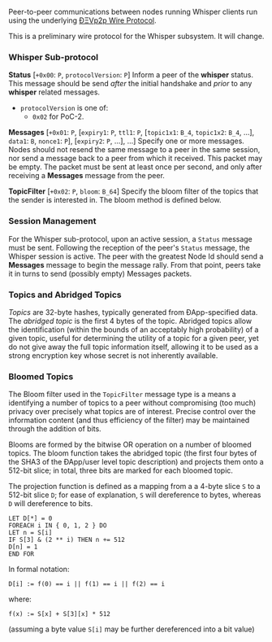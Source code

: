 Peer-to-peer communications between nodes running Whisper clients run using the underlying [ÐΞVp2p Wire Protocol](https://github.com/ethereum/wiki/wiki/%C3%90%CE%9EVp2p-Wire-Protocol).

This is a preliminary wire protocol for the Whisper subsystem. It will change.

### Whisper Sub-protocol

**Status**
[`+0x00`: `P`, `protocolVersion`: `P`] Inform a peer of the **whisper** status. This message should be send _after_ the initial handshake and _prior_ to any **whisper** related messages.
* `protocolVersion` is one of:
    * `0x02` for PoC-2.

**Messages**
[`+0x01`: `P`, [`expiry1`: `P`, `ttl1`: `P`, [`topic1x1`: `B_4`, `topic1x2`: `B_4`, ...], `data1`: `B`, `nonce1`: `P`], [`expiry2`: `P`, ...], ...] Specify one or more messages. Nodes should not resend the same message to a peer in the same session, nor send a message back to a peer from which it received. This packet may be empty. The packet must be sent at least once per second, and only after receiving a **Messages** message from the peer.

**TopicFilter**
[`+0x02`: `P`, `bloom`: `B_64`] Specify the bloom filter of the topics that the sender is interested in. The bloom method is defined below.

### Session Management

For the Whisper sub-protocol, upon an active session, a `Status` message must be sent. Following the reception of the peer's `Status` message, the Whisper session is active. The peer with the greatest Node Id should send a **Messages** message to begin the message rally. From that point, peers take it in turns to send (possibly empty) Messages packets.

### Topics and Abridged Topics

*Topics* are 32-byte hashes, typically generated from ÐApp-specified data. The *abridged topic* is the first 4 bytes of the topic. Abridged topics allow the identification (within the bounds of an acceptably high probability) of a given topic, useful for determining the utility of a topic for a given peer, yet do not give away the full topic information itself, allowing it to be used as a strong encryption key whose secret is not inherently available.

### Bloomed Topics

The Bloom filter used in the `TopicFilter` message type is a means a identifying a number of topics to a peer without compromising (too much) privacy over precisely what topics are of interest. Precise control over the information content (and thus efficiency of the filter) may be maintained through the addition of bits.

Blooms are formed by the bitwise OR operation on a number of bloomed topics. The bloom function takes the abridged topic (the first four bytes of the SHA3 of the ÐApp/user level topic description) and projects them onto a 512-bit slice; in total, three bits are marked for each bloomed topic.

The projection function is defined as a mapping from a a 4-byte slice `S` to a 512-bit slice `D`; for ease of explanation, `S` will dereference to bytes, whereas `D` will dereference to bits.

```
LET D[*] = 0
FOREACH i IN { 0, 1, 2 } DO
LET n = S[i]
IF S[3] & (2 ** i) THEN n += 512
D[n] = 1
END FOR
```

In formal notation:
```
D[i] := f(0) == i || f(1) == i || f(2) == i
```
where:
```
f(x) := S[x] + S[3][x] * 512
```
(assuming a byte value `S[i]` may be further dereferenced into a bit value)

